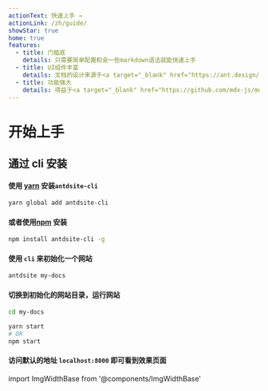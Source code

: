 ```yaml
---
actionText: 快速上手 →
actionLink: /zh/guide/
showStar: true
home: true
features:
  - title: 门槛底
    details: 只需要简单配置和会一些markdown语法就能快速上手
  - title: UI组件丰富
    details: 文档的设计来源于<a target="_blank" href="https://ant.design/docs/react/introduce-cn">Ant Design</a>网站，不仅界面美观，还能直接使用所有的Ant Design 组件。
  - title: 功能强大
    details: 得益于<a target="_blank" href="https://github.com/mdx-js/mdx">mdx</a>，我们可以在markdown里使用JSX。
---
```


# 开始上手

## 通过 cli 安装

#### 使用 [yarn](https://yarnpkg.com) 安装`antdsite-cli`

```bash
yarn global add antdsite-cli
```

#### 或者使用[npm](https://docs.npmjs.com/cli/install.html) 安装

```bash
npm install antdsite-cli -g
```

#### 使用 `cli` 来初始化一个网站

```bash
antdsite my-docs
```

#### 切换到初始化的网站目录，运行网站

```bash
cd my-docs

yarn start
# OR
npm start
```

#### 访问默认的地址 `localhost:8000` 即可看到效果页面

import ImgWidthBase from '@components/ImgWidthBase'

<p align="center">
<ImgWidthBase url="screenshot.png" width={700}/>
</p>
